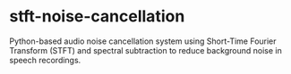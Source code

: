 # stft-noise-cancellation
Python-based audio noise cancellation system using Short-Time Fourier Transform (STFT) and spectral subtraction to reduce background noise in speech recordings.
